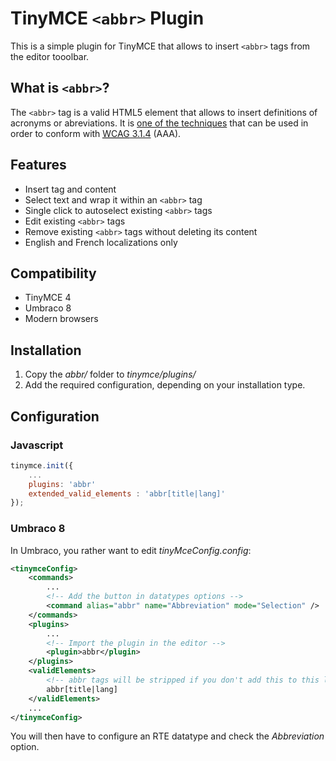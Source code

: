 # TinyMCE `<abbr>` Plugin
This is a simple plugin for TinyMCE that allows to insert `<abbr>` tags from the editor tooolbar.

## What is `<abbr>`?

The `<abbr>` tag is a valid HTML5 element that allows to insert definitions of acronyms or abreviations. It is [one of the techniques](https://www.w3.org/TR/WCAG20-TECHS/H28.html) that can be used in order to conform with [<abbr title="Web Content Accessibility Guidelines">WCAG</abbr> 3.1.4](https://www.w3.org/TR/UNDERSTANDING-WCAG20/meaning-located.html) (AAA).

## Features

* Insert <abbr> tag and content
* Select text and wrap it within an `<abbr>` tag
* Single click to autoselect existing `<abbr>` tags
* Edit existing `<abbr>` tags
* Remove existing `<abbr>` tags without deleting its content
* English and French localizations only

## Compatibility

* TinyMCE 4
* Umbraco 8
* Modern browsers

## Installation

1. Copy the _abbr/_ folder to _tinymce/plugins/_
1. Add the required configuration, depending on your installation type.

## Configuration 

### Javascript
```js
tinymce.init({
    ...
    plugins: 'abbr'
    extended_valid_elements : 'abbr[title|lang]'
});

```

### Umbraco 8
In Umbraco, you rather want to edit _tinyMceConfig.config_:

```xml
<tinymceConfig>
    <commands>
        ...
        <!-- Add the button in datatypes options -->
        <command alias="abbr" name="Abbreviation" mode="Selection" />
    </commands>
    <plugins>
        ...
        <!-- Import the plugin in the editor -->
        <plugin>abbr</plugin>
    </plugins>
    <validElements>
        <!-- abbr tags will be stripped if you don't add this to this list -->
        abbr[title|lang]
    </validElements>
    ...
</tinymceConfig>
``` 

You will then have to configure an RTE datatype and check the _Abbreviation_ option.